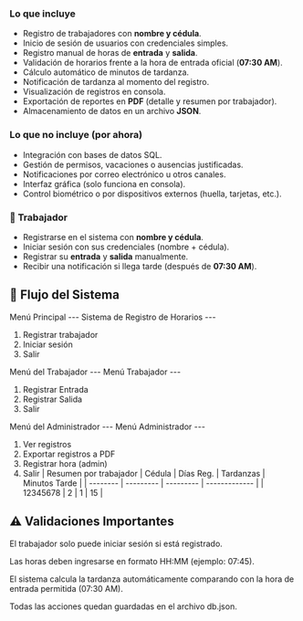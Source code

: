 
### Lo que incluye
- Registro de trabajadores con **nombre y cédula**.  
- Inicio de sesión de usuarios con credenciales simples.  
- Registro manual de horas de **entrada** y **salida**.  
- Validación de horarios frente a la hora de entrada oficial (**07:30 AM**).  
- Cálculo automático de minutos de tardanza.  
- Notificación de tardanza al momento del registro.  
- Visualización de registros en consola.  
- Exportación de reportes en **PDF** (detalle y resumen por trabajador).  
- Almacenamiento de datos en un archivo **JSON**.  

### Lo que no incluye (por ahora)
- Integración con bases de datos SQL.  
- Gestión de permisos, vacaciones o ausencias justificadas.  
- Notificaciones por correo electrónico u otros canales.  
- Interfaz gráfica (solo funciona en consola).  
- Control biométrico o por dispositivos externos (huella, tarjetas, etc.).  

### 👷 Trabajador
- Registrarse en el sistema con **nombre y cédula**.
- Iniciar sesión con sus credenciales (nombre + cédula).
- Registrar su **entrada** y **salida** manualmente.
- Recibir una notificación si llega tarde (después de **07:30 AM**).

## 📑 Flujo del Sistema
Menú Principal
--- Sistema de Registro de Horarios ---
1. Registrar trabajador
2. Iniciar sesión
3. Salir

Menú del Trabajador
--- Menú Trabajador ---
1. Registrar Entrada
2. Registrar Salida
3. Salir

Menú del Administrador
--- Menú Administrador ---
1. Ver registros
2. Exportar registros a PDF
3. Registrar hora (admin)
4. Salir
     |
 Resumen por trabajador
| Cédula   | Días Reg. | Tardanzas | Minutos Tarde |
| -------- | --------- | --------- | ------------- |
| 12345678 | 2         | 1         | 15            |

## ⚠️ Validaciones Importantes
El trabajador solo puede iniciar sesión si está registrado.

Las horas deben ingresarse en formato HH:MM (ejemplo: 07:45).

El sistema calcula la tardanza automáticamente comparando con la hora de entrada permitida (07:30 AM).

Todas las acciones quedan guardadas en el archivo db.json.


